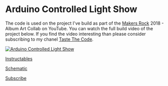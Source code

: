 # Arduino Controlled Light Show

The code is used on the project I've build as part of the [Makers Rock](http://makersrock.com/) 2018 - Album Art Collab on YouTube. You can watch the full build video of the project below. If you find the video interesting than please consider subscribing to my chanel [Taste The Code](https://www.youtube.com/tastethecode?sub_confirmation=1).

[![Arduino Controlled Light Show](https://img.youtube.com/vi/iJpYhWXhLvk/original.jpg)](https://www.youtube.com/watch?v=iJpYhWXhLvk)

[Instructables](https://www.instructables.com/id/Arduino-Based-Light-Show)

[Schematic](https://easyeda.com/bkolicoski/Arduino_Light_Show-506c62032b0646ae8e1636519d0d17fc)

[Subscribe](https://www.youtube.com/tastethecode?sub_confirmation=1)
